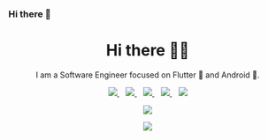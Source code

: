 ### Hi there 👋

<h1 align='center'>Hi there 👋🏾</h1>

<p align='center'>I am a Software Engineer focused on Flutter 💙 and Android 💛. </p>

<p align='center'>
<a href="https://twitter.com/imRaviSSingh">
  <img src="https://img.shields.io/badge/twitter-%231DA1F2.svg?&style=for-the-badge&logo=twitter&logoColor=white" />
</a>&nbsp;&nbsp;
<a href="https://www.linkedin.com/in/itsravishankarsingh">
  <img src="https://img.shields.io/badge/linkedin-%230077B5.svg?&style=for-the-badge&logo=linkedin&logoColor=white" />
</a>&nbsp;&nbsp;
<a href="https://medium.com/@itsravishankarsingh">
  <img src="https://img.shields.io/badge/medium-%2312100E.svg?&style=for-the-badge&logo=medium&logoColor=white" />
</a>&nbsp;&nbsp;
<a href="mailto:ravishankarsingh1996@gmail.com">
  <img src="https://img.shields.io/badge/email me-%23D14836.svg?&style=for-the-badge&logo=gmail&logoColor=white" />
</a>&nbsp;&nbsp;
<img src="https://gpvc.arturio.dev/ravishankarsingh1996" />
</p>

<!--
**ravishankarsingh1996/ravishankarsingh1996** is a ✨ _special_ ✨ repository because its `README.md` (this file) appears on your GitHub profile.



Here are some ideas to get you started:

- 🔭 I’m currently working on ...
- 🌱 I’m currently learning ...
- 👯 I’m looking to collaborate on ...
- 🤔 I’m looking for help with ...
- 💬 Ask me about ...
- 📫 How to reach me: ...
- 😄 Pronouns: ...
- ⚡ Fun fact: ...
-->

<p align='center'><a href="https://github.com/iampawan">
  <img align="center" src="https://github-readme-stats.vercel.app/api/top-langs/?username=ravishankarsingh1996&theme=dark&hide_langs_below=1" />
</a></p>

<p align='center'>
<img src="https://github-readme-stats.vercel.app/api?username=ravishankarsingh1996&show_icons=true&title_color=ffffff&icon_color=bb2acf&text_color=daf7dc&bg_color=191919">
  </p>

